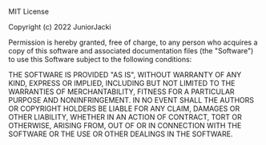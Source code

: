 MIT License

Copyright (c) 2022 JuniorJacki

Permission is hereby granted, free of charge, to any person who acquires a copy of this software and associated documentation files (the "Software")
to use this Software subject to the following conditions:

THE SOFTWARE IS PROVIDED "AS IS", WITHOUT WARRANTY OF ANY KIND, EXPRESS OR
IMPLIED, INCLUDING BUT NOT LIMITED TO THE WARRANTIES OF MERCHANTABILITY,
FITNESS FOR A PARTICULAR PURPOSE AND NONINFRINGEMENT. IN NO EVENT SHALL THE
AUTHORS OR COPYRIGHT HOLDERS BE LIABLE FOR ANY CLAIM, DAMAGES OR OTHER
LIABILITY, WHETHER IN AN ACTION OF CONTRACT, TORT OR OTHERWISE, ARISING FROM,
OUT OF OR IN CONNECTION WITH THE SOFTWARE OR THE USE OR OTHER DEALINGS IN THE
SOFTWARE.
